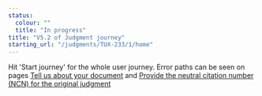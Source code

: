 ```yaml
---
status:
  colour: ""
  title: "In progress"
title: "V5.2 of Judgment journey"
starting_url: "/judgments/TUX-233/1/home"
---
```


Hit 'Start journey' for the whole user journey. Error paths can be seen on pages [Tell us about your document](/judgments/TUX-233-NEWER/1/tell-us-more-error) and [Provide the neutral citation number (NCN) for the original judgment](/judgments/TUX-233-NEWER/1/provide-neutral-citation-error) 